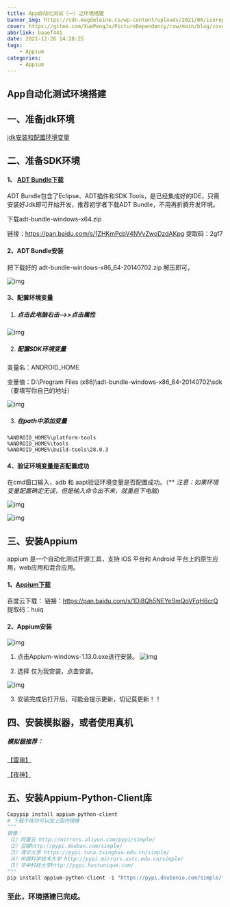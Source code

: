 ```yaml
---
title: App自动化测试（一）之环境搭建
banner_img: https://cdn.magdeleine.co/wp-content/uploads/2021/06/isorepublic-coffee-thanks-1-1400x933.jpg
cover: https://gitee.com/XuePengJu/PictureDependency/raw/main/blog/cover-01/3.png
abbrlink: baaef441
date: 2021-12-26 14:28:25
tags:
	- Appium
categories:
	- Appium
---
```


## App自动化测试环境搭建

##  <!-- more --> 一、准备jdk环境

[jdk安装和配置环境变量](http://mypeng.site/post/54eecc7d.html)

## 二、准备SDK环境

#### 1、 [ADT Bundle下载](https://www.androiddevtools.cn/)

ADT Bundle包含了Eclipse、ADT插件和SDK Tools，是已经集成好的IDE，只需安装好Jdk即可开始开发，推荐初学者下载ADT Bundle，不用再折腾开发环境。

下载adt-bundle-windows-x64.zip

链接：https://pan.baidu.com/s/1ZHKmPcbV4NVvZwoDzdAKpg
提取码：2gf7

#### 2、ADT Bundle安装

把下载好的 adt-bundle-windows-x86_64-20140702.zip 解压即可。

 ![img](/img/environment/1895590-20200229210636360-1610818154.png)  

#### 3、配置环境变量

1. ##### 点击此电脑右击-->>点击属性

![img](/img/environment/1895590-20200229210702614-864284209.png)

2. ##### 配置SDK环境变量

变量名：ANDROID_HOME

变量值：D:\Program Files (x86)\adt-bundle-windows-x86_64-20140702\sdk（要填写你自己的地址）

![img](/img/environment/1895590-20200229210742813-1698355068.png)

3. ##### 在path中添加变量

```
%ANDROID_HOME%\platform-tools
%ANDROID_HOME%\tools
%ANDROID_HOME%\build-tools\28.0.3
```
#### 4、验证环境变量是否配置成功

在cmd窗口输入，adb 和 aapt验证环境变量是否配置成功。（** *注意：如果环境变量配置确定无误，但是输入命令出不来，就重启下电脑*）

![img](/img/environment/1895590-20200229210909009-805568491.png)

![img](/img/environment/1895590-20200229210835166-2050290710.png)

## 三、安装Appium
appium 是一个自动化测试开源工具，支持 iOS 平台和 Android 平台上的原生应用，web应用和混合应用。

#### 1、[Appium下载](https://github.com/appium/appium-desktop/releases/tag/v1.13.0)

百度云下载：
链接：https://pan.baidu.com/s/1Di8Qh5NEYeSmQoVFqH6crQ
提取码：huiq

#### 2、Appium安装

![img](/img/environment/1895590-20200229211000223-187798199.png)

1. 点击Appium-windows-1.13.0.exe进行安装。
   ![img](/img/environment/1895590-20200229211032271-1280305583.png)

2. 选择 仅为我安装，点击安装。

![img](/img/environment/1895590-20200229211014622-396878393.png)

3. 安装完成后打开后，可能会提示更新，切记莫更新！！

## 四、安装模拟器，或者使用真机

##### 模拟器推荐：

 [【雷电】](https://www.ldmnq.com/)

 [【夜神】](https://www.yeshen.com/)

## 五、安装Appium-Python-Client库

```python
Copypip install appium-python-client
# 下载不成功可以加上国内镜像
"""
镜像：
（1）阿里云 http://mirrors.aliyun.com/pypi/simple/
（2）豆瓣http://pypi.douban.com/simple/
（3）清华大学 https://pypi.tuna.tsinghua.edu.cn/simple/
（4）中国科学技术大学 http://pypi.mirrors.ustc.edu.cn/simple/
（5）华中科技大学http://pypi.hustunique.com/
"""
pip install appium-python-client -i "https://pypi.doubanio.com/simple/" 
```

### 至此，环境搭建已完成。